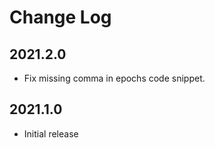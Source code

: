 # Change Log

## 2021.2.0

- Fix missing comma in epochs code snippet.

## 2021.1.0

- Initial release
